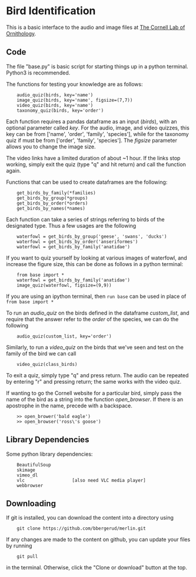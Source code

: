 # Bird Identification

This is a basic interface to the audio and image files at [The Cornell Lab of Ornithology](https://www.allaboutbirds.org).

## Code

The file "base.py" is basic script for starting things up in a python terminal. Python3 is recommended.

The functions for testing your knowledge are as follows:

```
    audio_quiz(birds, key='name')
    image_quiz(birds, key='name', figsize=(7,7))
    video_quiz(birds, key='name')
    taxonomy_quiz(birds, key='order')
```

Each function requires a pandas dataframe as an input (*birds*), with an optional parameter called *key*. For the audio, image, and video quizzes, this key can be from ['name', 'order', 'family', 'species'], while for the taxonomy quiz if must be from ['order', 'family', 'species']. The *figsize* parameter allows you to change the image size.

The video links have a limited duration of about ~1 hour. If the links stop working, simply exit the quiz (type "q" and hit return) and call the function again.

Functions that can be used to create dataframes are the following:

```
    get_birds_by_family(*families)
    get_birds_by_group(*groups)
    get_birds_by_order(*orders)
    get_birds_by_names(*names)
```

Each function can take a series of strings referring to birds of the designated type. Thus a few usages are the following

```
    waterfowl = get_birds_by_group('geese', 'swans', 'ducks')
    waterfowl = get_birds_by_order('anseriformes')
    waterfowl = get_birds_by_family('anatidae')
```

If you want to quiz yourself by looking at various images of waterfowl, and increase the figure size, this can be done as follows in a python terminal:

```
    from base import *
    waterfowl = get_birds_by_family('anatidae')
    image_quiz(waterfowl, figsize=(9,9))
```

If you are using an ipython terminal, then ```run base``` can be used in place of ```from base import *```

To run an *audio_quiz* on the birds defined in the dataframe *custom_list*, and require that the answer refer to the *order* of the species, we can do the following

```
    audio_quiz(custom_list, key='order')
```

Similarly, to run a *video_quiz* on the birds that we've seen and test on the family of the bird we can call

```
    video_quiz(class_birds)
```

To exit a quiz, simply type "q" and press return. The audio can be repeated by entering "r" and pressing return; the same works with the video quiz.

If wanting to go the Cornell website for a particular bird, simply pass the name of the bird as a string into the function *open_browser*. If there is an apostrophe in the name, precede with a backspace.

```
    >> open_brower('bald eagle')
    >> open_browser('ross\'s goose')
```

## Library Dependencies

Some python library dependencies:

```
    BeautifulSoup
    skimage
    vimeo_dl
    vlc                  [also need VLC media player]
    webbrowser
```

## Downloading

If git is installed, you can download the content into a directory using
```
    git clone https://github.com/bbergerud/merlin.git
```
If any changes are made to the content on github, you can update your files by running
```
    git pull
```
in the terminal. Otherwise, click the "Clone or download" button at the top.
